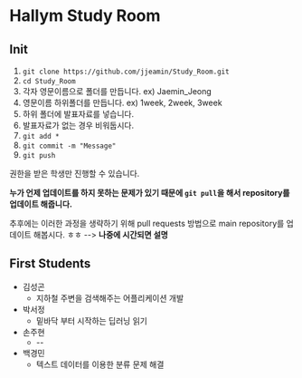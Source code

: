 # Hallym Study Room

## Init

1. `git clone https://github.com/jjeamin/Study_Room.git`
2. `cd Study_Room`
3. 각자 영문이름으로 폴더를 만듭니다. ex) Jaemin_Jeong
4. 영문이름 하위폴더를 만듭니다. ex) 1week, 2week, 3week
5. 하위 폴더에 발표자료를 넣습니다.
6. 발표자료가 없는 경우 비워둡시다.
7. `git add *`
8. `git commit -m "Message"`
9. `git push`

권한을 받은 학생만 진행할 수 있습니다. 

**누가 언제 업데이트를 하지 못하는 문제가 있기 때문에 `git pull`을 해서 repository를 업데이트 해줍니다.**

추후에는 이러한 과정을 생략하기 위해 pull requests 방법으로 main repository를 업데이트 해봅시다. ㅎㅎ --> **나중에 시간되면 설명**

## First Students
- 김성곤
  + 지하철 주변을 검색해주는 어플리케이션 개발
- 박서정
  + 밑바닥 부터 시작하는 딥러닝 읽기
- 손주현
  + --
- 백경민
  + 텍스트 데이터를 이용한 분류 문제 해결
